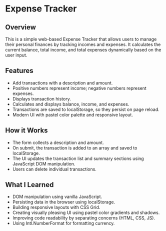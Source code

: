 # Expense Tracker

## Overview

This is a simple web-based Expense Tracker that allows users to manage their personal finances by tracking incomes and expenses. It calculates the current balance, total income, and total expenses dynamically based on the user input.

## Features

- Add transactions with a description and amount.
- Positive numbers represent income; negative numbers represent expenses.
- Displays transaction history.
- Calculates and displays balance, income, and expenses.
- Transactions are saved to localStorage, so they persist on page reload.
- Modern UI with pastel color palette and responsive layout.

## How it Works

- The form collects a description and amount.
- On submit, the transaction is added to an array and saved to localStorage.
- The UI updates the transaction list and summary sections using JavaScript DOM manipulation.
- Users can delete individual transactions.

## What I Learned

- DOM manipulation using vanilla JavaScript.
- Persisting data in the browser using localStorage.
- Building responsive layouts with CSS Grid.
- Creating visually pleasing UI using pastel color gradients and shadows.
- Improving code readability by separating concerns (HTML, CSS, JS).
- Using Intl.NumberFormat for formatting currency.
